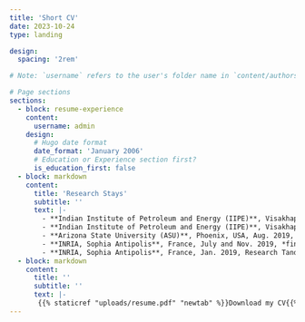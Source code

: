 ```yaml
---
title: 'Short CV'
date: 2023-10-24
type: landing

design:
  spacing: '2rem'

# Note: `username` refers to the user's folder name in `content/authors/`

# Page sections
sections:
  - block: resume-experience
    content:
      username: admin
    design:
      # Hugo date format
      date_format: 'January 2006'
      # Education or Experience section first?
      is_education_first: false
  - block: markdown
    content:
      title: 'Research Stays'
      subtitle: ''
      text: |-
        - **Indian Institute of Petroleum and Energy (IIPE)**, Visakhapatnam, India, Feb. 2025, *financed by Paired Early Career Fellowship in Applied Research (PECFAR), Indo-German Science & Technology Centre (IGSTC, BMBF)*
        - **Indian Institute of Petroleum and Energy (IIPE)**, Visakhapatnam, India, Feb.-Mar. 2024, *financially supported by IIPE*
        - **Arizona State University (ASU)**, Phoenix, USA, Aug. 2019, *financially supported by DAAD-PPP USA*
        - **INRIA, Sophia Antipolis**, France, July and Nov. 2019, *financially supported by DAAD France and PHC Procope*
        - **INRIA, Sophia Antipolis**, France, Jan. 2019, Research Tandem, *financially supported by DAAD within the IPID4all program*
  - block: markdown
    content:
      title: ''
      subtitle: ''
      text: |-
       {{% staticref "uploads/resume.pdf" "newtab" %}}Download my CV{{% /staticref %}}
---
```

